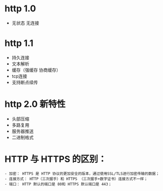 # http 1.0
 - 无状态 无连接
# http 1.1
 - 持久连接
 - 文本解析
 - 缓存（强缓存 协商缓存）
 - tcp连接
 - 支持断点续传

# http 2.0 新特性
 - 头部压缩
 - 多路复用
 - 服务器推送
 - 二进制格式

 #  HTTP 与 HTTPS 的区别：
    - 加密： HTTPS 是 HTTP 协议的更加安全的版本，通过使用SSL/TLS进行加密传输的数据；
    - 连接方式： HTTP（三次握手）和 HTTPS （三次握手+数字证书）连接方式不一样；
    - 端口： HTTP 默认的端口是 80和 HTTPS 默认端口是 443；


